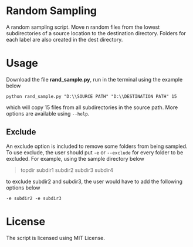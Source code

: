 # Random Sampling
A random sampling script. Move n random files from the lowest subdirectories of a source location to the destination directory. Folders for each label are also created in the dest directory.

# Usage
Download the file **rand_sample.py**, run in the terminal using the example below

```
python rand_sample.py "D:\\SOURCE PATH" "D:\\DESTINATION PATH" 15

```

which will copy 15 files from all subdirectories in the source path. More options are available using ```--help```.

## Exclude

An exclude option is included to remove some folders from being sampled. To use exclude, the user should put ```-e``` or ```--exclude``` for every folder to be excluded. For example, using the sample directory below

>topdir
  >subdir1
  >subdir2
  >subdir3
  >subdir4
  
to exclude subdir2 and subdir3, the user would have to add the following options below

```
-e subdir2 -e subdir3
```

# License

The script is licensed using MIT License.

